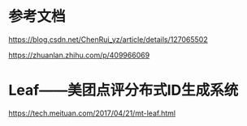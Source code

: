 # 参考文档

https://blog.csdn.net/ChenRui_yz/article/details/127065502

https://zhuanlan.zhihu.com/p/409966069

# Leaf——美团点评分布式ID生成系统

https://tech.meituan.com/2017/04/21/mt-leaf.html